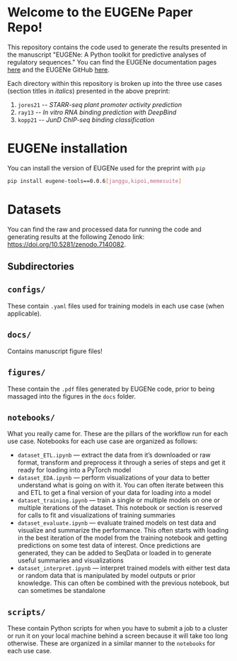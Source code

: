 # Welcome to the EUGENe Paper Repo!
This repository contains the code used to generate the results presented in the manuscript "EUGENe: A Python toolkit for predictive analyses of regulatory sequences." You can find the EUGENe documentation pages [here](https://eugene-tools.readthedocs.io/en/latest/index.html) and the EUGENe GitHub [here](https://github.com/cartercompbio/EUGENe).

Each directory within this repository is broken up into the three use cases (section titles in *italics*) presented in the above preprint:
1. `jores21` -- *STARR-seq plant promoter activity prediction*
2. `ray13` -- *In vitro RNA binding prediction with DeepBind*
3. `kopp21` -- *JunD ChIP-seq binding classification*

# EUGENe installation
You can install the version of EUGENe used for the preprint with `pip`

```bash
pip install eugene-tools==0.0.6[janggu,kipoi,memesuite]
```

# Datasets
You can find the raw and processed data for running the code and generating results at the following Zenodo link: https://doi.org/10.5281/zenodo.7140082.

## Subdirectories

## `configs/`
These contain `.yaml` files used for training models in each use case (when applicable).

## `docs/`
Contains manuscript figure files!

## `figures/`
These contain the `.pdf` files generated by EUGENe code, prior to being massaged into the figures in the `docs` folder.

## `notebooks/`
What you really came for. These are the pillars of the workflow run for each use case. Notebooks for each use case are organized as follows:
- `dataset_ETL.ipynb` — extract the data from it’s downloaded or raw format, transform and preprocess it through a series of steps and get it ready for loading into a PyTorch model
- `dataset_EDA.ipynb` — perform visualizations of your data to better understand what is going on with it. You can often iterate between this and ETL to get a final version of your data for loading into a model
- `dataset_training.ipynb` — train a single or multiple models on one or multiple iterations of the dataset. This notebook or section is reserved for calls to fit and visualizations of training summaries
- `dataset_evaluate.ipynb` — evaluate trained models on test data and visualize and summarize the performance. This often starts with loading in the best iteration of the model from the training notebook and getting predictions on some test data of interest. Once predictions are generated, they can be added to SeqData or loaded in to generate useful summaries and visualizations
- `dataset_interpret.ipynb` — interpret trained models with either test data or random data that is manipulated by model outputs or prior knowledge. This can often be combined with the previous notebook, but can sometimes be standalone

## `scripts/`
These contain Python scripts for when you have to submit a job to a cluster or run it on your local machine behind a screen because it will take too long otherwise. These are organized in a similar manner to the `notebooks` for each use case.
